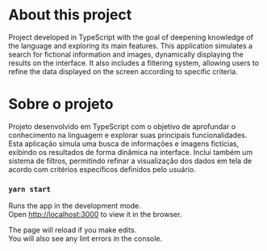 # About this project

Project developed in TypeScript with the goal of deepening knowledge of the language and exploring its main features. This application simulates a search for fictional information and images, dynamically displaying the results on the interface. It also includes a filtering system, allowing users to refine the data displayed on the screen according to specific criteria.

# Sobre o projeto

Projeto desenvolvido em TypeScript com o objetivo de aprofundar o conhecimento na linguagem e explorar suas principais funcionalidades. Esta aplicação simula uma busca de informações e imagens fictícias, exibindo os resultados de forma dinâmica na interface. Inclui também um sistema de filtros, permitindo refinar a visualização dos dados em tela de acordo com critérios específicos definidos pelo usuário.

### `yarn start`

Runs the app in the development mode.\
Open [http://localhost:3000](http://localhost:3000) to view it in the browser.

The page will reload if you make edits.\
You will also see any lint errors in the console.
